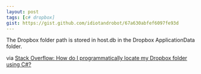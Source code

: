```yaml
---
layout: post
tags: [c# dropbox]
gist: https://gist.github.com/idiotandrobot/67a630abfef6097fe93d
---
```

The Dropbox folder path is stored in host.db in the Dropbox ApplicationData folder.

<script src="{{ gist }}"></script>

via [Stack Overflow: How do I programmatically locate my Dropbox folder using C#?](http://stackoverflow.com/questions/9660280/)
